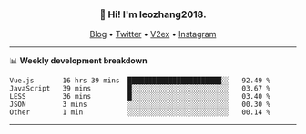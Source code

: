 <h3 align="center">👋 Hi! I'm leozhang2018.</h3>
<p align="center">
  <a href="https://code.leozhang2018.me">Blog</a> •
  <a href="https://twitter.com/leozhang2018">Twitter</a> •
  <a href="https://www.v2ex.com/member/leozhang">V2ex</a> •
  <a href="https://www.instagram.com/leozhanghere">Instagram</a>
</p>

-------

📊 **Weekly development breakdown**
<!--START_SECTION:waka-->
```text
Vue.js       16 hrs 39 mins  ███████████████████████░░   92.49 % 
JavaScript   39 mins         █░░░░░░░░░░░░░░░░░░░░░░░░   03.67 % 
LESS         36 mins         █░░░░░░░░░░░░░░░░░░░░░░░░   03.40 % 
JSON         3 mins          ░░░░░░░░░░░░░░░░░░░░░░░░░   00.30 % 
Other        1 min           ░░░░░░░░░░░░░░░░░░░░░░░░░   00.14 % 
```
<!--END_SECTION:waka-->
-------
